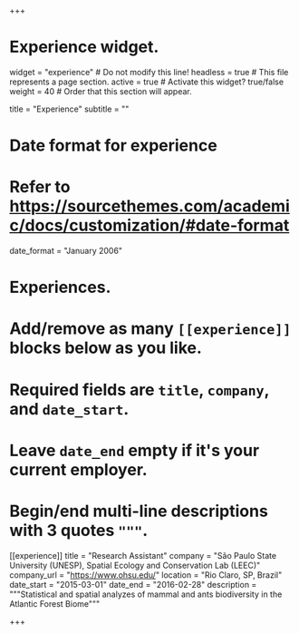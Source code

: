 +++
# Experience widget.
widget = "experience"  # Do not modify this line!
headless = true  # This file represents a page section.
active = true # Activate this widget? true/false
weight = 40  # Order that this section will appear.

title = "Experience"
subtitle = ""

# Date format for experience
#   Refer to https://sourcethemes.com/academic/docs/customization/#date-format
date_format = "January 2006"

# Experiences.
#   Add/remove as many `[[experience]]` blocks below as you like.
#   Required fields are `title`, `company`, and `date_start`.
#   Leave `date_end` empty if it's your current employer.
#   Begin/end multi-line descriptions with 3 quotes `"""`.
  
[[experience]]
  title = "Research Assistant"
  company = "São Paulo State University (UNESP), Spatial Ecology and Conservation Lab (LEEC)"
  company_url = "https://www.ohsu.edu/"
  location = "Rio Claro, SP, Brazil"
  date_start = "2015-03-01"
  date_end = "2016-02-28"
  description = """Statistical and spatial analyzes of mammal and ants biodiversity in the Atlantic Forest Biome"""

+++
